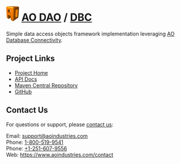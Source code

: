 # [<img src="ao-logo.png" alt="AO Logo" width="35" height="40">](https://www.aoindustries.com/) [AO DAO](https://www.aoindustries.com/ao-dao/) / [DBC](https://www.aoindustries.com/ao-dao/dbc/)
Simple data access objects framework implementation leveraging [AO Database Connectivity](https://www.aoindustries.com/ao-dbc/).

## Project Links
* [Project Home](https://www.aoindustries.com/ao-dao/dbc/)
* [API Docs](https://www.aoindustries.com/ao-dao/dbc/apidocs/)
* [Maven Central Repository](https://search.maven.org/#search|gav|1|g:%22com.aoindustries%22%20AND%20a:%22ao-dao-dbc%22)
* [GitHub](https://github.com/aoindustries/ao-dao-dbc)

## Contact Us
For questions or support, please [contact us](https://www.aoindustries.com/contact):

Email: [support@aoindustries.com](mailto:support@aoindustries.com)  
Phone: [1-800-519-9541](tel:1-800-519-9541)  
Phone: [+1-251-607-9556](tel:+1-251-607-9556)  
Web: https://www.aoindustries.com/contact
